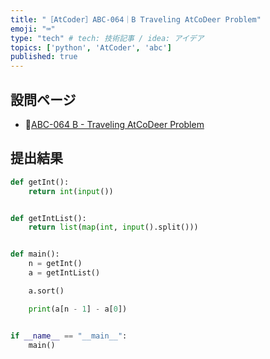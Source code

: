 ```yaml
---
title: "［AtCoder］ABC-064｜B Traveling AtCoDeer Problem"
emoji: "⌨️"
type: "tech" # tech: 技術記事 / idea: アイデア
topics: ['python', 'AtCoder', 'abc']
published: true
---
```


## 設問ページ

- 🔗[ABC-064 B - Traveling AtCoDeer Problem](https://atcoder.jp/contests/abc064/tasks/abc064_b)

## 提出結果

```python
def getInt():
    return int(input())


def getIntList():
    return list(map(int, input().split()))


def main():
    n = getInt()
    a = getIntList()

    a.sort()

    print(a[n - 1] - a[0])


if __name__ == "__main__":
    main()
```
